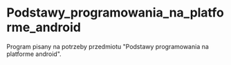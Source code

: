 # Podstawy_programowania_na_platforme_android
Program pisany na potrzeby przedmiotu "Podstawy programowania na platforme android".
